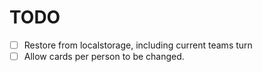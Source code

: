 # TODO

- [ ] Restore from localstorage, including current teams turn
- [ ] Allow cards per person to be changed.

